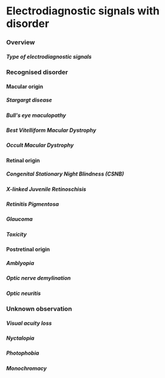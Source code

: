 

# Electrodiagnostic signals with disorder

### Overview

##### Type of electrodiagnostic signals

### Recognised disorder

#### Macular origin

##### Stargargt disease

##### Bull's eye maculopathy

##### Best Vitelliform Macular Dystrophy

##### Occult Macular Dystrophy

#### Retinal origin

##### Congenital Stationary Night Blindness (CSNB)

##### X-linked Juvenile Retinoschisis

##### Retinitis Pigmentosa

##### Glaucoma

##### Toxicity

#### Postretinal origin

##### Amblyopia

##### Optic nerve demylination

##### Optic neuritis

### Unknown observation

##### Visual acuity loss

##### Nyctalopia

##### Photophobia

##### Monochromacy

